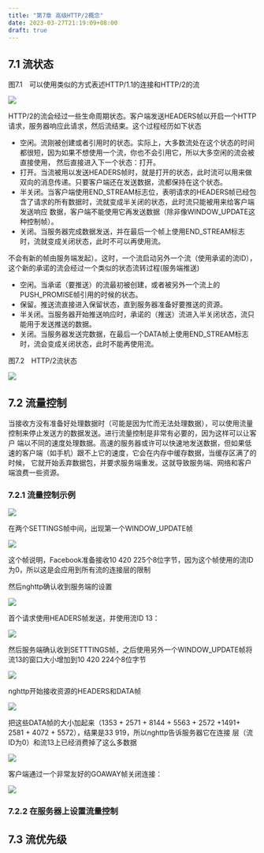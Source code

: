 ```yaml
---
title: "第7章 高级HTTP/2概念"
date: 2023-03-27T21:19:09+08:00
draft: true
---
```


## 7.1 流状态

图7.1　可以使用类似的方式表述HTTP/1.1的连接和HTTP/2的流

![](https://res.weread.qq.com/wrepub/epub_32517945_234)

HTTP/2的流会经过一些生命周期状态。客户端发送HEADERS帧以开启一个HTTP请求，服务器响应此请求，然后流结束。这个过程经历如下状态

- 空闲。流刚被创建或者引用时的状态。实际上，大多数流处在这个状态的时间都很短，因为如果不想使用一个流，你也不会引用它，所以大多空闲的流会被直接使用，
  然后直接进入下一个状态：打开。
- 打开。当流被用以发送HEADERS帧时，就是打开的状态，此时流可以用来做双向的消息传递。只要客户端还在发送数据，流都保持在这个状态。
- 半关闭。当客户端使用END_STREAM标志位，表明请求的HEADERS帧已经包含了请求的所有数据时，流就变成半关闭的状态，此时流只能被用来给客户端发送响应
  数据，客户端不能使用它再发送数据（除非像WINDOW_UPDATE这种控制帧）。
- 关闭。当服务器完成数据发送，并在最后一个帧上使用END_STREAM标志时，流就变成关闭状态，此时不可以再使用流。

不会有新的帧由服务端发起）。这时，一个流启动另外一个流（使用承诺的流ID），这个新的承诺的流会经过一个类似的状态流转过程(服务端推送)

- 空闲。当承诺（要推送）的流最初被创建，或者被另外一个流上的PUSH_PROMISE帧引用的时候的状态。
- 保留。推送流直接进入保留状态，直到服务器准备好要推送的资源。
- 半关闭。当服务器开始推送响应时，承诺的（推送）流进入半关闭状态，流只能用于发送推送的数据。
- 关闭。当服务器发送完数据，在最后一个DATA帧上使用END_STREAM标志时，流会变成关闭状态，此时不能再使用流。

图7.2　HTTP/2流状态

![](https://res.weread.qq.com/wrepub/epub_32517945_235)

## 7.2 流量控制

当接收方没有准备好处理数据时（可能是因为忙而无法处理数据），可以使用流量控制来停止发送方的数据发送。进行流量控制是非常有必要的，因为这样可以让客户
端以不同的速度处理数据。高速的服务器或许可以快速地发送数据，但如果低速的客户端（如手机）跟不上它的速度，它会在内存中缓存数据，当缓存区满了的时候，
它就开始丢弃数据包，并要求服务端重发。这就导致服务端、网络和客户端浪费一些资源。

### 7.2.1 流量控制示例

![](https://res.weread.qq.com/wrepub/epub_32517945_236)

在两个SETTINGS帧中间，出现第一个WINDOW_UPDATE帧

![](https://res.weread.qq.com/wrepub/epub_32517945_237)

这个帧说明，Facebook准备接收10 420 225个8位字节，因为这个帧使用的流ID为0，所以这是会应用到所有流的连接层的限制

然后nghttp确认收到服务端的设置

![](https://res.weread.qq.com/wrepub/epub_32517945_238)

首个请求使用HEADERS帧发送，并使用流ID 13：

![](https://res.weread.qq.com/wrepub/epub_32517945_239)

然后服务端确认收到SETTTINGS帧，之后使用另外一个WINDOW_UPDATE帧将流13的窗口大小增加到10 420 224个8位字节

![](https://res.weread.qq.com/wrepub/epub_32517945_240)

nghttp开始接收资源的HEADERS和DATA帧

![](https://res.weread.qq.com/wrepub/epub_32517945_241)

把这些DATA帧的大小加起来（1353 + 2571 + 8144 + 5563 + 2572 +1491+ 2581 + 4072 + 5572），结果是33 919，所以nghttp告诉服务器它在连接
层（流ID为0）和流13上已经消费掉了这么多数据

![](https://res.weread.qq.com/wrepub/epub_32517945_242)

客户端通过一个非常友好的GOAWAY帧关闭连接：

![](https://res.weread.qq.com/wrepub/epub_32517945_243)

### 7.2.2 在服务器上设置流量控制

## 7.3 流优先级

